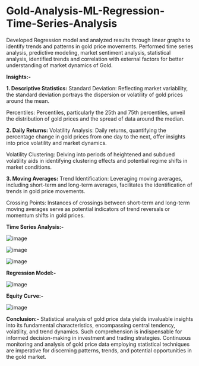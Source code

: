 # Gold-Analysis-ML-Regression-Time-Series-Analysis
Developed Regression model and analyzed results through linear graphs to identify trends and patterns in gold price movements. Performed time series analysis, predictive modeling, market sentiment analysis, statistical analysis, identified trends and correlation with external factors for better understanding of market dynamics of Gold.


**Insights:-**

**1. Descriptive Statistics:**
Standard Deviation:
Reflecting market variability, the standard deviation portrays the dispersion or volatility of gold prices around the mean.

Percentiles:
Percentiles, particularly the 25th and 75th percentiles, unveil the distribution of gold prices and the spread of data around the median.

**2. Daily Returns:**
Volatility Analysis:
Daily returns, quantifying the percentage change in gold prices from one day to the next, offer insights into price volatility and market dynamics.

Volatility Clustering:
Delving into periods of heightened and subdued volatility aids in identifying clustering effects and potential regime shifts in market conditions.

**3. Moving Averages:**
Trend Identification:
Leveraging moving averages, including short-term and long-term averages, facilitates the identification of trends in gold price movements.

Crossing Points:
Instances of crossings between short-term and long-term moving averages serve as potential indicators of trend reversals or momentum shifts in gold prices.


**Time Series Analysis:-**

![image](https://github.com/Rkaayush04/Gold-Analysis-ML-Regression-Time-Series-Analysis/assets/152067559/466a23bc-47e7-4f2b-8be4-817efc759da6)


![image](https://github.com/Rkaayush04/Gold-Analysis-ML-Regression-Time-Series-Analysis/assets/152067559/dcb2a027-f888-4e35-97e4-533f81a3e135)


![image](https://github.com/Rkaayush04/Gold-Analysis-ML-Regression-Time-Series-Analysis/assets/152067559/e135dba3-ecf4-4a15-a3de-d5d162bf8d4e)


**Regression Model:-**

![image](https://github.com/Rkaayush04/Gold-Analysis-ML-Regression-Time-Series-Analysis/assets/152067559/2a1b357f-7aba-4cb5-baae-9c38efcff137)

**Equity Curve:-**

![image](https://github.com/Rkaayush04/Gold-Analysis-ML-Regression-Time-Series-Analysis/assets/152067559/02cd53ee-29ad-400c-958b-254972bd5aa0)


**Conclusion:-**
Statistical analysis of gold price data yields invaluable insights into its fundamental characteristics, encompassing central tendency, volatility, and trend dynamics. Such comprehension is indispensable for informed decision-making in investment and trading strategies. Continuous monitoring and analysis of gold price data employing statistical techniques are imperative for discerning patterns, trends, and potential opportunities in the gold market.
